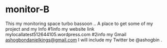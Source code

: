 # monitor-B
This my monitoring space turbo bassoon ..
A place to get some of my project and my
Info #1info my website link mylocallatest512644105.wordpress.com
     #2info my Gmail ashogbondanielkings@gmail.com
I will include my Twitter be @ashogbin .
